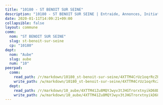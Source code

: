 ```yaml
---
title: "10180 - ST BENOIT SUR SEINE"
description: "10180 - ST BENOIT SUR SEINE | Entraide, Annonces, Initiatives"
date: 2020-01-11T14:09:21+09:00
collapsible: false
layout: commune
comm:
  nom: "ST BENOIT SUR SEINE"
  slug: st-benoit-sur-seine
  cp: "10180"
dept:
  nom: "Aube"
  slug: aube
  num: "10"
peerpad:
  comm:
    read_path: /r/markdown/10180_st-benoit-sur-seine/4XTTM4CrUz1oqrRcZPqXNTD1b3nZQ1VjJoGXzoaDkeRbupXkU
    write_path: /w/markdown/10180_st-benoit-sur-seine/4XTTM4CrUz1oqrRcZPqXNTD1b3nZQ1VjJoGXzoaDkeRbupXkU-K3TgTuvgBnhbaJnPPL3DpSMtDk1NEZkDfbghcWUZ6Nu8h3L1SwYtRxHhVSTgZcq3eSRHcGudtTA479HUVYjWpcr6VNEPUmw37ZCbUPVP6LCmzGPCAoMY97cAdBUEVJQQJh6KpHPN
  dept:
    read_path: /r/markdown/10_aube/4XTTM41Zu8MQYJwyv3tJHGTrorxtnyikD68DsVemyiZk3ThMz
    write_path: /w/markdown/10_aube/4XTTM41Zu8MQYJwyv3tJHGTrorxtnyikD68DsVemyiZk3ThMz-K3TgTmGUJaeXhcyrKr3gXoqmq82GkfYoTwSCbr39jXo2qoiz4eMZ1zWf94tEK8PkgCEQwZ6j878iec7q7nyW22BbTVtKr2C3mJwkjMoqhPxRA9brvyfx2cZBiMVgJntTtrf7GrDW
---
```


